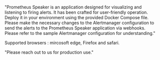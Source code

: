 "Prometheus Speaker is an application designed for visualizing and listening to firing alerts. It has been crafted for user-friendly operation. Deploy it in your environment using the provided Docker Compose file. Please make the necessary changes to the Alertmanager configuration to send the alerts to the Prometheus Speaker application via webhooks. Please refer to the sample Alertmanager configuration for understanding."

Supported browsers : mircosoft edge, Firefox and safari.

"Please reach out to us for production use."
